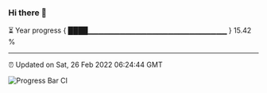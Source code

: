 ### Hi there 👋

⏳ Year progress { ████▁▁▁▁▁▁▁▁▁▁▁▁▁▁▁▁▁▁▁▁▁▁▁▁▁▁ } 15.42 %

---

⏰ Updated on Sat, 26 Feb 2022 06:24:44 GMT

![Progress Bar CI](https://github.com/ZhaoGui/ZhaoGui/workflows/Progress%20Bar%20CI/badge.svg)

